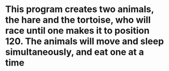 # This program creates two animals, the hare and the tortoise, who will race until one makes it to position 120. The animals will move and sleep simultaneously, and eat one at a time
